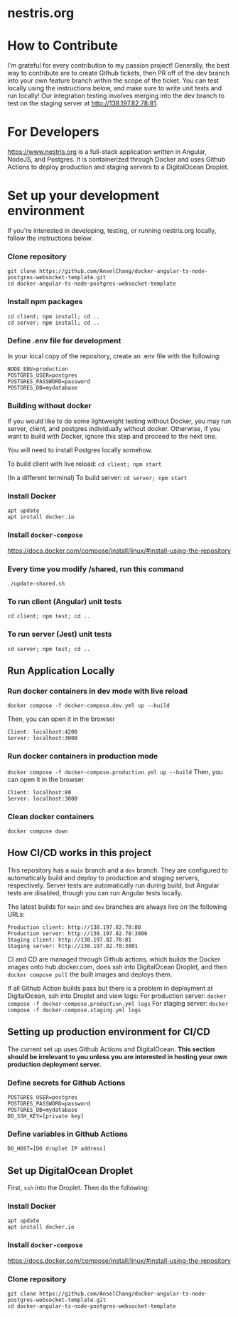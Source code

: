 # nestris.org

# How to Contribute
I'm grateful for every contribution to my passion project! Generally, the best way to contribute are to create Github tickets, then PR off of the dev branch into your own feature branch within the scope of the ticket. You can test locally using the instructions below, and make sure to write unit tests and run locally! Our integration testing involves merging into the dev branch to test on the staging server at http://138.197.82.78:81.

# For Developers
https://www.nestris.org is a full-stack application written in Angular, NodeJS, and Postgres. It is containerized through Docker and uses Github Actions to deploy production and staging servers to a DigitalOcean Droplet.

# Set up your development environment
If you're interested in developing, testing, or running nestris.org locally, follow the instructions below.

### Clone repository
```
git clone https://github.com/AnselChang/docker-angular-ts-node-postgres-websocket-template.git
cd docker-angular-ts-node-postgres-websocket-template
```

### Install npm packages
```
cd client; npm install; cd ..
cd server; npm install; cd ..
```

### Define .env file for development
In your local copy of the repository, create an .env file with the following:
```
NODE_ENV=production
POSTGRES_USER=postgres
POSTGRES_PASSWORD=password
POSTGRES_DB=mydatabase
```

### Building without docker
If you would like to do some lightweight testing without Docker, you may run server, client, and postgres individually without docker. Otherwise, if you want to build with Docker, ignore this step and proceed to the next one.

You will need to install Postgres locally somehow.

To build client with live reload: `cd client; npm start`

(In a different terminal)
To build server: `cd server; npm start`


### Install Docker
```
apt update
apt install docker.io
```

### Install `docker-compose`
https://docs.docker.com/compose/install/linux/#install-using-the-repository




### Every time you modify /shared, run this command
`./update-shared.sh`

### To run client (Angular) unit tests
`cd client; npm test; cd ..`

### To run server (Jest) unit tests
`cd server; npm test; cd ..`

## Run Application Locally

### Run docker containers in dev mode with live reload
`docker compose -f docker-compose.dev.yml up --build`

Then, you can open it in the browser
```
Client: localhost:4200
Server: localhost:3000
```

### Run docker containers in production mode
`docker compose -f docker-compose.production.yml up --build`
Then, you can open it in the browser
```
Client: localhost:80
Server: localhost:3000
```

### Clean docker containers
`docker compose down`

## How CI/CD works in this project
This repository has a `main` branch and a `dev` branch. They are configured to automatically build and deploy to production and staging servers, respectively. Server tests are automatically run during build, but Angular tests are disabled, though you can run Angular tests locally.

The latest builds for `main` and `dev` branches are always live on the following URLs:
```
Production client: http://138.197.82.78:80
Production server: http://138.197.82.78:3000
Staging client: http://138.197.82.78:81
Staging server: http://138.197.82.78:3001
```

CI and CD are managed through Github actions, which builds the Docker images onto hub.docker.com, does ssh into DigitalOcean Droplet, and then `docker compose pull` the built images and deploys them.

If all Github Action builds pass but there is a problem in deployment at DigitalOcean, ssh into Droplet and view logs:
For production server: `docker compose -f docker-compose.production.yml logs`
For staging server: `docker compose -f docker-compose.staging.yml logs`


## Setting up production environment for CI/CD
The current set up uses Github Actions and DigitalOcean. **This section should be irrelevant to you unless you are interested in hosting your own production deployment server.**

### Define secrets for Github Actions
```
POSTGRES_USER=postgres
POSTGRES_PASSWORD=password
POSTGRES_DB=mydatabase
DO_SSH_KEY=[private key]
```

### Define variables in Github Actions
```
DO_HOST=[DO droplet IP address]
```

## Set up DigitalOcean Droplet
First, `ssh` into the Droplet. Then do the following:

### Install Docker
```
apt update
apt install docker.io
```

### Install `docker-compose`
https://docs.docker.com/compose/install/linux/#install-using-the-repository

### Clone repository
```
git clone https://github.com/AnselChang/docker-angular-ts-node-postgres-websocket-template.git
cd docker-angular-ts-node-postgres-websocket-template
```